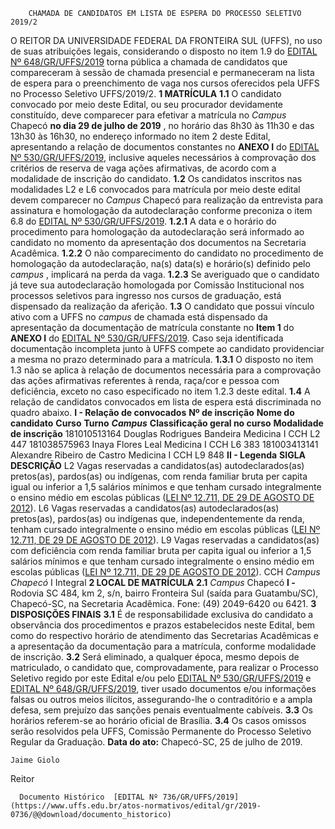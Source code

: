        CHAMADA DE CANDIDATOS EM LISTA DE ESPERA DO PROCESSO SELETIVO 2019/2  

 O REITOR DA UNIVERSIDADE FEDERAL DA FRONTEIRA SUL (UFFS), no uso de suas atribuições legais, considerando o disposto no item 1.9 do [EDITAL Nº 648/GR/UFFS/2019](https://www.uffs.edu.br/atos-normativos/edital/gr/2019-0648) torna pública a chamada de candidatos que compareceram à sessão de chamada presencial e permaneceram na lista de espera para o preenchimento de vaga nos cursos oferecidos pela UFFS no Processo Seletivo UFFS/2019/2.  **1 MATRÍCULA** **1.1**  O candidato convocado por meio deste Edital, ou seu procurador devidamente constituído, deve comparecer para efetivar a matrícula no *Campus*  Chapecó  **no dia 29 de julho de 2019** , no horário das 8h30 às 11h30 e das 13h30 às 16h30, no endereço informado no item 2 deste Edital, apresentando a relação de documentos constantes no **ANEXO I**  do [EDITAL Nº 530/GR/UFFS/2019](https://www.uffs.edu.br/atos-normativos/edital/gr/2019-0530), inclusive aqueles necessários à comprovação dos critérios de reserva de vaga ações afirmativas, de acordo com a modalidade de inscrição do candidato. **1.2**  Os candidatos inscritos nas modalidades L2 e L6 convocados para matrícula por meio deste edital devem comparecer no *Campus*  Chapecó para realização da entrevista para assinatura e homologação da autodeclaração conforme preconiza o item 6.8 do [EDITAL Nº 530/GR/UFFS/2019](https://www.uffs.edu.br/atos-normativos/edital/gr/2019-0530). **1.2.1**  A data e o horário do procedimento para homologação da autodeclaração será informado ao candidato no momento da apresentação dos documentos na Secretaria Acadêmica. **1.2.2**  O não comparecimento do candidato no procedimento de homologação da autodeclaração, na(s) data(s) e horário(s) definido pelo *campus* , implicará na perda da vaga. **1.2.3**  Se averiguado que o candidato já teve sua autodeclaração homologada por Comissão Institucional nos processos seletivos para ingresso nos cursos de graduação, está dispensado da realização da aferição. **1.3**  O candidato que possui vínculo ativo com a UFFS no *campus*  de chamada está dispensado da apresentação da documentação de matrícula constante no **Item 1** do **ANEXO I**  do [EDITAL Nº 530/GR/UFFS/2019](https://www.uffs.edu.br/atos-normativos/edital/gr/2019-0530). Caso seja identificada documentação incompleta junto à UFFS compete ao candidato providenciar a mesma no prazo determinado para a matrícula. **1.3.1**  O disposto no item 1.3 não se aplica à relação de documentos necessária para a comprovação das ações afirmativas referentes à renda, raça/cor e pessoa com deficiência, exceto no caso especificado no item 1.2.3 deste edital. **1.4**  A relação de candidatos convocados em lista de espera está discriminada no quadro abaixo. **I - Relação de convocados**     **Nº de inscrição**   **Nome do candidato**   **Curso**   **Turno**    ***Campus***    **Classificação geral no curso**   **Modalidade de inscrição**     181010513164   Douglas Rodrigues Bandeira   Medicina   I   CCH   L2   447     181038575963   Inaya Flores Leal   Medicina   I   CCH   L6   383     181003413141   Alexandre Ribeiro de Castro   Medicina   I   CCH   L9   848     **II - Legenda**     **SIGLA**   **DESCRIÇÃO**     L2   Vagas reservadas a candidatos(as) autodeclarados(as) pretos(as), pardos(as) ou indígenas, com renda familiar bruta per capita igual ou inferior a 1,5 salários mínimos e que tenham cursado integralmente o ensino médio em escolas públicas ([LEI Nº 12.711, DE 29 DE AGOSTO DE 2012](http://www.planalto.gov.br/ccivil_03/_ato2011-2014/2012/lei/l12711.htm)).     L6   Vagas reservadas a candidatos(as) autodeclarados(as) pretos(as), pardos(as) ou indígenas que, independentemente da renda, tenham cursado integralmente o ensino médio em escolas públicas ([LEI Nº 12.711, DE 29 DE AGOSTO DE 2012](http://www.planalto.gov.br/ccivil_03/_ato2011-2014/2012/lei/l12711.htm)).     L9   Vagas reservadas a candidatos(as) com deficiência com renda familiar bruta per capita igual ou inferior a 1,5 salários mínimos e que tenham cursado integralmente o ensino médio em escolas públicas ([LEI Nº 12.711, DE 29 DE AGOSTO DE 2012](http://www.planalto.gov.br/ccivil_03/_ato2011-2014/2012/lei/l12711.htm)).     CCH   *Campus Chapecó*     I   Integral      **2 LOCAL DE MATRÍCULA** **2.1**  *Campus*  Chapecó **I -**  Rodovia SC 484, km 2, s/n, bairro Fronteira Sul (saída para Guatambu/SC), Chapecó-SC, na Secretaria Acadêmica. Fone: (49) 2049-6420 ou 6421.  **3 DISPOSIÇÕES FINAIS** **3.1**  É de responsabilidade exclusiva do candidato a observância dos procedimentos e prazos estabelecidos neste Edital, bem como do respectivo horário de atendimento das Secretarias Acadêmicas e a apresentação da documentação para a matrícula, conforme modalidade de inscrição. **3.2**  Será eliminado, a qualquer época, mesmo depois de matriculado, o candidato que, comprovadamente, para realizar o Processo Seletivo regido por este Edital e/ou pelo [EDITAL Nº 530/GR/UFFS/2019](https://www.uffs.edu.br/atos-normativos/edital/gr/2019-0530) e [EDITAL Nº 648/GR/UFFS/2019](https://www.uffs.edu.br/atos-normativos/edital/gr/2019-0648), tiver usado documentos e/ou informações falsas ou outros meios ilícitos, assegurando-lhe o contraditório e a ampla defesa, sem prejuízo das sanções penais eventualmente cabíveis. **3.3**  Os horários referem-se ao horário oficial de Brasília. **3.4**  Os casos omissos serão resolvidos pela UFFS, Comissão Permanente do Processo Seletivo Regular da Graduação.        **Data do ato:** Chapecó-SC, 25 de julho de 2019.   
 

    Jaime Giolo   
 Reitor 

      Documento Histórico  [EDITAL Nº 736/GR/UFFS/2019](https://www.uffs.edu.br/atos-normativos/edital/gr/2019-0736/@@download/documento_historico)     
      